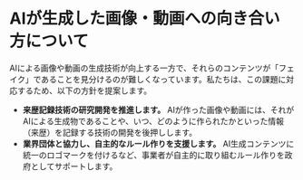 # AIが生成した画像・動画への向き合い方について

AIによる画像や動画の生成技術が向上する一方で、それらのコンテンツが「フェイク」であることを見分けるのが難しくなっています。私たちは、この課題に対応するため、以下の方針を提案します。

- **来歴記録技術の研究開発を推進します。** AIが作った画像や動画には、それがAIによる生成物であることや、いつ、どのように作られたかといった情報（来歴）を記録する技術の開発を後押しします。
- **業界団体と協力し、自主的なルール作りを支援します。** AI生成コンテンツに統一のロゴマークを付けるなど、事業者が自主的に取り組むルール作りを政府としてサポートします。